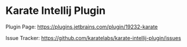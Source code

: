 # Karate Intellij Plugin

Plugin Page: https://plugins.jetbrains.com/plugin/19232-karate

Issue Tracker: https://github.com/karatelabs/karate-intellij-plugin/issues
